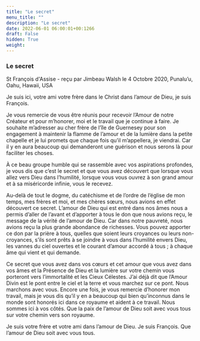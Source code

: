 ```yaml
---
title: "Le secret"
menu_title: ""
description: "Le secret"
date: 2022-06-01 06:00:01+00:1266
draft: False
hidden: True
weight:
---
```

### Le secret

St François d'Assise - reçu par Jimbeau Walsh le 4 Octobre 2020, Punalu’u, Oahu, Hawaii, USA

Je suis ici, votre ami votre frère dans le Christ dans l’amour de Dieu, je suis François.

Je vous remercie de vous être réunis pour recevoir l’Amour de notre Créateur et pour m’honorer, moi et le travail que je continue à faire. Je souhaite m’adresser au cher frère de l’île de Guernesey pour son engagement à maintenir la flamme de l’amour et de la lumière dans la petite chapelle et je lui promets que chaque fois qu’il m’appellera, je viendrai. Car il y en aura beaucoup qui demanderont une guérison et nous serons là pour faciliter les choses.

À ce beau groupe humble qui se rassemble avec vos aspirations profondes, je vous dis que c’est le secret et que vous avez découvert que lorsque vous allez vers Dieu dans l’humilité, lorsque vous vous ouvrez à son grand amour et à sa miséricorde infinie, vous le recevez.

Au-delà de tout le dogme, du catéchisme et de l’ordre de l’église de mon temps, mes frères et moi, et mes chères sœurs, nous avions en effet découvert ce secret. L’amour de Dieu qui est entré dans nos âmes nous a permis d’aller de l’avant et d’apporter à tous le don que nous avions reçu, le message de la vérité de l’amour de Dieu. Car dans notre pauvreté, nous avions reçu la plus grande abondance de richesses. Vous pouvez apporter ce don par la prière à tous, quelles que soient leurs croyances ou leurs non-croyances, s’ils sont prêts à se joindre à vous dans l’humilité envers Dieu, les vannes du ciel ouvertes et le courant d’amour accordé à tous ; à chaque âme qui vient et qui demande.

Ce secret que vous avez dans vos cœurs et cet amour que vous avez dans vos âmes et la Présence de Dieu et la lumière sur votre chemin vous porteront vers l’immortalité et les Cieux Célestes. J’ai déjà dit que l’Amour Divin est le pont entre le ciel et la terre et vous marchez sur ce pont. Nous marchons avec vous. Encore une fois, je vous remercie d’honorer mon travail, mais je vous dis qu’il y en a beaucoup qui bien qu’inconnus dans le monde sont honorés ici dans ce royaume et aident à ce travail. Nous sommes ici à vos côtés. Que la paix de l’amour de Dieu soit avec vous tous sur votre chemin vers son royaume.

Je suis votre frère et votre ami dans l’amour de Dieu. Je suis François. Que l’amour de Dieu soit avec vous tous.




